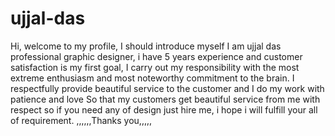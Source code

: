 # ujjal-das
Hi, welcome to my profile, I should introduce myself I am ujjal das professional graphic designer, i have 5 years experience and customer satisfaction is my first goal, I carry out my responsibility with the most extreme enthusiasm and most noteworthy commitment to the brain. I respectfully provide beautiful service to the customer and I do my work with patience and love So that my customers get beautiful service from me with respect so if you need any of design just hire me, i hope i will fulfill your all of requirement. ,,,,,,Thanks you,,,,,
